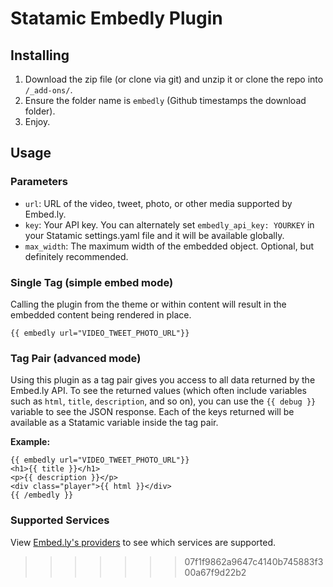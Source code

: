 Statamic Embedly Plugin
================================

## Installing
1. Download the zip file (or clone via git) and unzip it or clone the repo into `/_add-ons/`.
2. Ensure the folder name is `embedly` (Github timestamps the download folder).
3. Enjoy.

## Usage

### Parameters

- `url`: URL of the video, tweet, photo, or other media supported by Embed.ly.
- `key`: Your API key. You can alternately set `embedly_api_key: YOURKEY` in your Statamic settings.yaml file and it will be available globally.
- `max_width`: The maximum width of the embedded object. Optional, but definitely recommended.

### Single Tag (simple embed mode)

Calling the plugin from the theme or within content will result in the embedded content being rendered in place.

```
{{ embedly url="VIDEO_TWEET_PHOTO_URL"}}
```

### Tag Pair (advanced mode)

Using this plugin as a tag pair gives you access to all data returned by the Embed.ly API. To see the returned values (which often include variables such as `html`, `title`, `description`, and so on), you can use the `{{ debug }}` variable to see the JSON response. Each of the keys returned will be available as a Statamic variable inside the tag pair.

**Example:**

```
{{ embedly url="VIDEO_TWEET_PHOTO_URL"}}
<h1>{{ title }}</h1>
<p>{{ description }}</p>
<div class="player">{{ html }}</div>
{{ /embedly }}
```

### Supported Services
View [Embed.ly's providers](http://embed.ly/providers) to see which services are supported.
>>>>>>> 07f1f9862a9647c4140b745883f300a67f9d22b2
